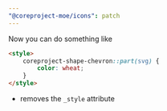 ```yaml
---
"@coreproject-moe/icons": patch
---
```


Now you can do something like

```html
<style>
	coreproject-shape-chevron::part(svg) {
		color: wheat;
	}
</style>
```

- removes the `_style` attribute
